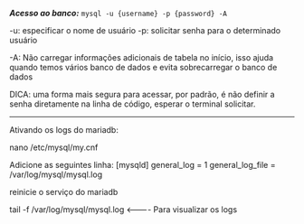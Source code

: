 ***Acesso ao banco:***
`mysql -u {username} -p {password} -A`

-u: especificar o nome de usuário
-p: solicitar senha para o determinado usuário

-A: Não carregar informações adicionais de tabela no início, isso ajuda quando temos vários banco de dados e evita sobrecarregar o banco de dados

DICA: uma forma mais segura para acessar, por padrão, é não definir a senha diretamente na linha de código, esperar o terminal solicitar.

-------------------------------------
Ativando os logs do mariadb:

nano /etc/mysql/my.cnf

Adicione as seguintes linha:
[mysqld]
general_log = 1
general_log_file = /var/log/mysql/mysql.log

reinicie o serviço do mariadb

tail -f /var/log/mysql/mysql.log <---- Para visualizar os logs
